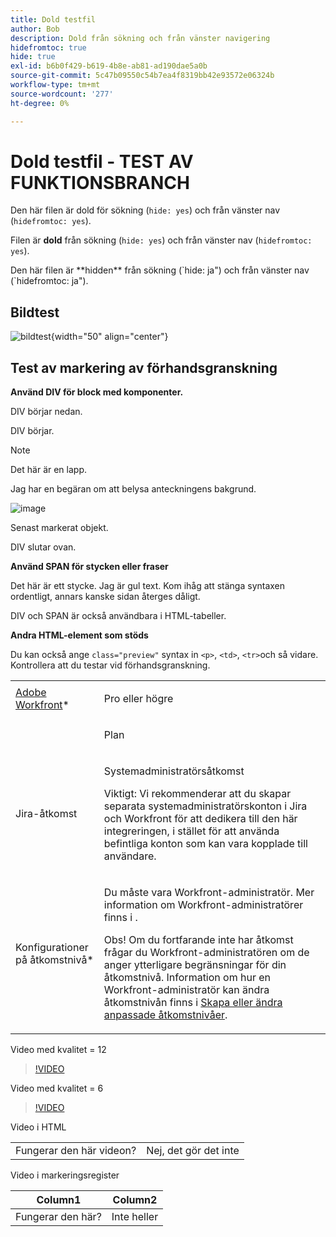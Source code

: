 ```yaml
---
title: Dold testfil
author: Bob
description: Dold från sökning och från vänster navigering
hidefromtoc: true
hide: true
exl-id: b6b0f429-b619-4b8e-ab81-ad190dae5a0b
source-git-commit: 5c47b09550c54b7ea4f8319bb42e93572e06324b
workflow-type: tm+mt
source-wordcount: '277'
ht-degree: 0%

---
```



# Dold testfil - TEST AV FUNKTIONSBRANCH

Den här filen är dold för sökning (`hide: yes`) och från vänster nav (`hidefromtoc: yes`).

<span class="preview">Filen är **dold** från sökning (`hide: yes`) och från vänster nav (`hidefromtoc: yes`).</span>

<p class="preview">Den här filen är **hidden** från sökning (`hide: ja") och från vänster nav (`hidefromtoc: ja").</p>

## Bildtest

![bildtest](assets/get-started.png){width="50" align="center"}

## Test av markering av förhandsgranskning

**Använd DIV för block med komponenter.**

DIV börjar nedan.

<div class="preview">

DIV börjar.

>[!NOTE]
>
>Det här är en lapp.
>
>Jag har en begäran om att belysa anteckningens bakgrund.

![image](/help/quicksilver/administration-and-setup/add-users/create-and-manage-users/assets/add-admin-1.png)

Senast markerat objekt.

</div>

DIV slutar ovan.

**Använd SPAN för stycken eller fraser**

Det här är ett stycke. <span class="preview">Jag är gul text.</span> Kom ihåg att stänga syntaxen ordentligt, annars kanske sidan återges dåligt.

DIV och SPAN är också användbara i HTML-tabeller.

**Andra HTML-element som stöds**

Du kan också ange `class="preview"` syntax in `<p>`, `<td>`, `<tr>`och så vidare. Kontrollera att du testar vid förhandsgranskning.

<table style="table-layout:auto"> 
 <col> 
 <col> 
 <tbody> 
  <tr class="preview"> 
   <td role="rowheader"><a href="https://www.workfront.com/plans" target="_blank">Adobe Workfront</a>*</td> 
   <td> <p>Pro eller högre</p> </td> 
  </tr> 
  <tr> 
   <td role="rowheader"></td> 
   <td> <p class="preview">Plan</p> </td> 
  </tr> 
  <tr> 
   <td role="rowheader">Jira-åtkomst</td> 
   <td> <p><span class="preview">Systemadministratörsåtkomst</p> <p>Viktigt: Vi rekommenderar att du skapar separata systemadministratörskonton i Jira och Workfront för att dedikera till den här integreringen, i stället för att använda befintliga konton som kan vara kopplade till användare. </span></p></td> 
  </tr> 
  <tr> 
   <td role="rowheader">Konfigurationer på åtkomstnivå*</td> 
   <td> <p>Du måste vara Workfront-administratör. Mer information om Workfront-administratörer finns i .</p> <p>Obs! Om du fortfarande inte har åtkomst frågar du Workfront-administratören om de anger ytterligare begränsningar för din åtkomstnivå. Information om hur en Workfront-administratör kan ändra åtkomstnivån finns i <a href="/help/quicksilver/administration-and-setup/add-users/configure-and-grant-access/create-modify-access-levels.md" class="MCXref xref">Skapa eller ändra anpassade åtkomstnivåer</a>.</p> </td> 
  </tr> 
 </tbody> 
</table>

Video med kvalitet = 12

>[!VIDEO](https://video.tv.adobe.com/v/3413544/?quality=12)

Video med kvalitet = 6

>[!VIDEO](https://video.tv.adobe.com/v/3413544/?quality=6)

Video i HTML

<table style="table-layout:auto"> 
 <col> 
 <col> 
 <tbody> 
  </tr> 
  <tr> 
   <td role="rowheader">Fungerar den här videon?</td> 
   <td>Nej, det gör det inte </td> 
  </tr> 
 </tbody> 
</table>

Video i markeringsregister

| Column1 | Column2 |
|---|---|
| Fungerar den här? | Inte heller |



